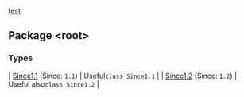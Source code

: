 [test](../index.md)

## Package &lt;root&gt;

### Types

| [Since1.1](-since1.1/index.md) (Since: `1.1`) | Useful`class Since1.1` |
| [Since1.2](-since1.2/index.md) (Since: `1.2`) | Useful also`class Since1.2` |

